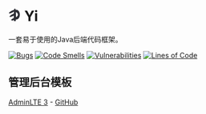 # <img src="src/docs/YI.logo-200x200.png" width="25" height="25"> Yi

一套易于使用的Java后端代码框架。

[![Bugs](https://sonarcloud.io/api/project_badges/measure?project=SonarAnalyzer%3Ayi&metric=bugs)](https://sonarcloud.io/summary/new_code?id=SonarAnalyzer%3Ayi)
[![Code Smells](https://sonarcloud.io/api/project_badges/measure?project=SonarAnalyzer%3Ayi&metric=code_smells)](https://sonarcloud.io/summary/new_code?id=SonarAnalyzer%3Ayi)
[![Vulnerabilities](https://sonarcloud.io/api/project_badges/measure?project=SonarAnalyzer%3Ayi&metric=vulnerabilities)](https://sonarcloud.io/summary/new_code?id=SonarAnalyzer%3Ayi)
[![Lines of Code](https://sonarcloud.io/api/project_badges/measure?project=SonarAnalyzer%3Ayi&metric=ncloc)](https://sonarcloud.io/summary/new_code?id=SonarAnalyzer%3Ayi)

## 管理后台模板

[AdminLTE 3](https://adminlte.io/themes/v3/index3.html) - [GitHub](https://github.com/ColorlibHQ/AdminLTE)
